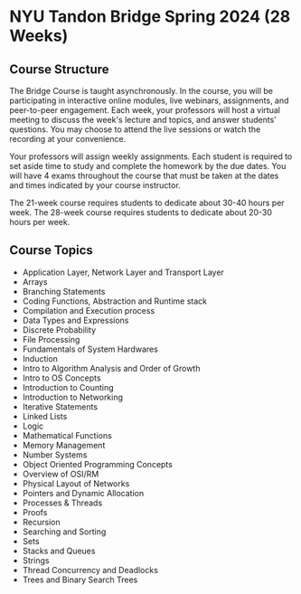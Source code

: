 # NYU Tandon Bridge Spring 2024 (28 Weeks)

## Course Structure
The Bridge Course is taught asynchronously. In the course, you will be participating in interactive online modules, live webinars, assignments, and peer-to-peer engagement. Each week, your professors will host a virtual meeting to discuss the week's lecture and topics, and answer students’ questions. You may choose to attend the live sessions or watch the recording at your convenience. 

Your professors will assign weekly assignments. Each student is required to set aside time to study and complete the homework by the due dates. You will have 4 exams throughout the course that must be taken at the dates and times indicated by your course instructor.

The 21-week course requires students to dedicate about 30-40 hours per week. 
The 28-week course requires students to dedicate about 20-30 hours per week.

## Course Topics
* Application Layer, Network Layer and Transport Layer
* Arrays
* Branching Statements
* Coding Functions, Abstraction and Runtime stack
* Compilation and Execution process
* Data Types and Expressions
* Discrete Probability
* File Processing
* Fundamentals of System Hardwares
* Induction
* Intro to Algorithm Analysis and Order of Growth
* Intro to OS Concepts
* Introduction to Counting
* Introduction to Networking
* Iterative Statements
* Linked Lists
* Logic
* Mathematical Functions
* Memory Management
* Number Systems
* Object Oriented Programming Concepts
* Overview of OSI/RM
* Physical Layout of Networks
* Pointers and Dynamic Allocation
* Processes & Threads
* Proofs
* Recursion
* Searching and Sorting
* Sets
* Stacks and Queues
* Strings
* Thread Concurrency and Deadlocks
* Trees and Binary Search Trees
